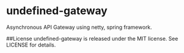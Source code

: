 # undefined-gateway
Asynchronous API Gateway using netty, spring framework.


##License
undefined-gateway is released under the MIT license. See LICENSE for details.
